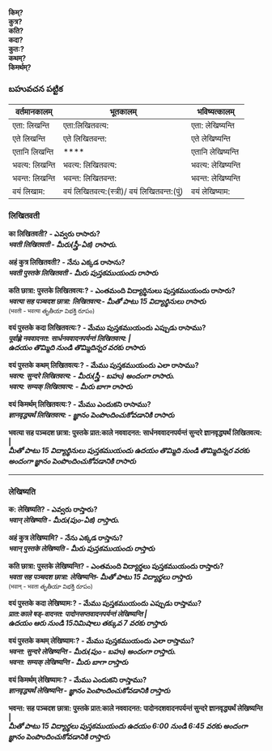 **किम्?  
कुत्र?  
कति?  
कदा?  
कुत:?  
कथम्?  
किमर्थम्?** 

### బహువచన పట్టిక 

| वर्तमानकालम् | भूतकालम् | भविष्यत्कालम् |
|------------|---------|------------|
| एता: लिखन्ति | एता:लिखितवत्य: | एता: लेखिष्यन्ति |
| एते लिखन्ति | एते लिखितवन्त:  | एते लेखिष्यन्ति |
| एतानि लिखन्ति | **** | एतानि लेखिष्यन्ति |
| भवत्य: लिखन्ति | भवत्य: लिखितवत्य: | भवत्य: लेखिष्यन्ति |
| भवन्त: लिखन्ति | भवन्त: लिखितवन्त: | भवन्त: लेखिष्यन्ति |
| वयं लिखाम: | वयं लिखितवत्य:(स्त्री)/ वयं लिखितवन्त:(पुं) | वयं लेखिष्याम: |

### लिखितवती 

**का लिखितवती? - ఎవ్వరు రాసారు?  
*भवती लिखितवती - మీరు(స్త్రీ-ఏక) రాసారు.***  

**अहं कुत्र लिखितवती? - నేను ఎక్కడ రాసాను?  
*भवती पुस्तके लिखितवती - మీరు పుస్తకముయందు రాసారు***  

**कति छात्रा: पुस्तके लिखितवत्य:? - ఎంతమంది విద్యార్థినులు పుస్తకముయందు రాసారు?  
*भवत्या सह पञ्चदश छात्रा: लिखितवत्य:- మీతో పాటు 15 విద్యార్థినులు రాసారు***  
<sub>(भवती - भवत्या తృతీయా విభక్తి రూపం)</sub>

**वयं पुस्तके कदा लिखितवत्य:? - మేము పుస్తకముయందు ఎప్పుడు రాసాము?  
*पूर्वाह्णे नववादनत: सार्धनववादनपर्यन्तं लिखितवत्य: |  
ఉదయం తొమ్మిది నుండి తొమ్మిదిన్నర వరకు రాసారు***  

**वयं पुस्तके कथम् लिखितवत्य:? - మేము పుస్తకముయందు ఎలా రాసాము?  
*भवत्य: सुन्दरे लिखितवत्य: - మీరు(స్త్రీ - బహు) అందంగా రాసారు.  
भवत्य: सम्यक् लिखितवत्य: - మీరు బాగా రాసారు***  

**वयं किमर्थम् लिखितवत्य:? -  మేము ఎందుకని రాసాము?  
*ज्ञानवृद्ध्यर्थं लिखितवत्य: - జ్ఞానం పెంపొందించుకోవడానికి రాసారు***  

**भवत्या सह पञ्चदश छात्रा: पुस्तके प्रात:काले नववादनत: सार्धनववादनपर्यन्तं  सुन्दरे ज्ञानवृद्ध्यर्थं लिखितवत्य: |  
*మీతో పాటు 15 విద్యార్థినులు పుస్తకముయందు ఉదయం తొమ్మిది నుండి తొమ్మిదిన్నర వరకు అందంగా జ్ఞానం పెంపొందించుకోవడానికి రాసారు***  

******************
### लेखिष्यति 

**क: लेखिष्यति? - ఎవ్వరు రాస్తారు?  
*भवान् लेखिष्यति - మీరు(పుం-ఏక) రాస్తారు.***  

**अहं कुत्र लेखिष्यामि? - నేను ఎక్కడ రాస్తాను?  
*भवान् पुस्तके लेखिष्यति - మీరు పుస్తకముయందు రాస్తారు***  

**कति छात्रा: पुस्तके लेखिष्यन्ति? - ఎంతమంది విద్యార్థలు పుస్తకముయందు రాస్తారు?  
*भवता सह पञ्चदश छात्रा: लेखिष्यन्ति- మీతో పాటు 15 విద్యార్థలు రాస్తారు***  
<sub>(भवान् - भवता తృతీయా విభక్తి రూపం)</sub>

**वयं पुस्तके कदा लेखिष्याम:? - మేము పుస్తకముయందు ఎప్పుడు రాస్తాము?  
*प्रात:काले षड्-वादनत: पादोनसप्तवादनपर्यन्तं लेखिष्यन्ति |  
ఉదయం ఆరు నుండి 15నిమిషాలు తక్కువ 7 వరకు రాస్తారు***  

**वयं पुस्तके कथम् लेखिष्याम:? - మేము పుస్తకముయందు ఎలా రాస్తాము?  
*भवन्त: सुन्दरे लेखिष्यन्ति - మీరు(పుం - బహు) అందంగా రాస్తారు.  
भवन्त: सम्यक् लेखिष्यन्ति - మీరు బాగా రాస్తారు***  

**वयं किमर्थम् लेखिष्याम:? -  మేము ఎందుకని రాస్తాము?  
*ज्ञानवृद्ध्यर्थं लेखिष्यन्ति - జ్ఞానం పెంపొందించుకోవడానికి రాస్తారు***  

**भवन्त: सह पञ्चदश छात्रा: पुस्तके प्रात:काले नववादनत: पादोनदशवादनपर्यन्तं  सुन्दरे ज्ञानवृद्ध्यर्थं लेखिष्यन्ति |  
*మీతో పాటు 15 విద్యార్థలు పుస్తకముయందు ఉదయం 6:00 నుండి 6:45 వరకు అందంగా జ్ఞానం పెంపొందించుకోవడానికి రాస్తారు*** 